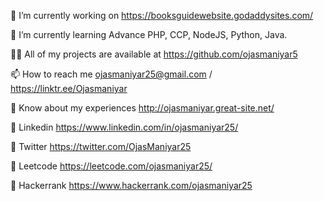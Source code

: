 🔭 I’m currently working on https://booksguidewebsite.godaddysites.com/

🌱 I’m currently learning Advance PHP, CCP, NodeJS, Python, Java.

👨‍💻 All of my projects are available at https://github.com/ojasmaniyar5

📫 How to reach me ojasmaniyar25@gmail.com / https://linktr.ee/Ojasmaniyar

📄 Know about my experiences http://ojasmaniyar.great-site.net/

🔗 Linkedin https://www.linkedin.com/in/ojasmaniyar25/

🔗 Twitter https://twitter.com/OjasManiyar25

🔗 Leetcode https://leetcode.com/ojasmaniyar25/

🔗 Hackerrank https://www.hackerrank.com/ojasmaniyar25

<!---
ojasmaniyar5/ojasmaniyar5 is a ✨ special ✨ repository because its `README.md` (this file) appears on your GitHub profile.
You can click the Preview link to take a look at your changes.
--->
